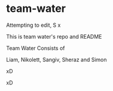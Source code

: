 # team-water

Attempting to edit, S x

This is team water's repo and README

Team Water Consists of

Liam, Nikolett, Sangiv, Sheraz and Simon

xD

xD
